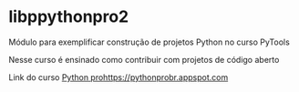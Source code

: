 # libppythonpro2
 Módulo para exemplificar construção de projetos Python no curso PyTools

Nesse curso é ensinado como contribuir com projetos de código aberto


Link do curso [Python pro](/)https://pythonprobr.appspot.com